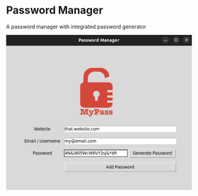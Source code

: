 # Password Manager

A password manager with integrated password generator

![Screenshot](password-manager.png "Psasword Manager")
